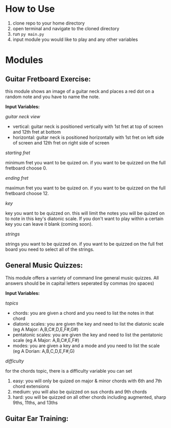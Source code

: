 # How to Use

1. clone repo to your home directory
2. open terminal and navigate to the cloned directory
3. run `py main.py`
4. input module you would like to play and any other variables

# Modules

## Guitar Fretboard Exercise:

this module shows an image of a guitar neck and places a red dot on a random note and you have to name the note.

**Input Variables:**

*guitar neck view*
- vertical: guitar neck is positioned vertically with 1st fret at top of screen and 12th fret at bottom
- horizontal: guitar neck is positioned horizontally with 1st fret on left side of screen and 12th fret on right side of screen

*starting fret*

minimum fret you want to be quized on. if you want to be quizzed on the full fretboard choose 0.

*ending fret*

maximun fret you want to be quized on. if you want to be quizzed on the full fretboard choose 12.

*key*

key you want to be quizzed on. this will limit the notes you will be quized on to note in this key's diatonic scale. If you don't want to play within a certain key you can leave it blank (coming soon).

*strings*

strings you want to be quizzed on. if you want to be quizzed on the full fret board you need to select all of the strings.

## General Music Quizzes:

This module offers a varriety of command line general music quizzes. All answers should be in capital letters seperated by commas (no spaces)

**Input Variables:**

*topics*
- chords: you are given a chord and you need to list the notes in that chord
- diatonic scales: you are given the key and need to list the diatonic scale (eg A Major: A,B,C#,D,E,F#,G#)
- pentatonic scales: you are given the key and need to list the pentatonic scale (eg A Major: A,B,C#,E,F#)
- modes: you are given a key and a mode and you need to list the scale (eg A Dorian: A,B,C,D,E,F#,G)

*difficulty*

for the chords topic, there is a difficulty variable you can set
1. easy: you will only be quized on major & minor chords with 6th and 7th chord extensions
2. medium: you will also be quizzed on sus chords and 9th chords
3. hard: you will be quizzed on all other chords including augmented, sharp 9ths, 11ths, and 13ths 

## Guitar Ear Training:
